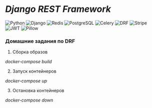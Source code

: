 # *Django REST Framework*

![Python](https://img.shields.io/badge/Python-3.11-FFD43B?logo=python)
![Django](https://img.shields.io/badge/Django-4.2.5-silver?logo=django)
![Redis](https://img.shields.io/badge/Redis-5.0.1-red?logo=redis)
![PostgreSQL](https://img.shields.io/badge/PostgreSQL-15.6-blue?logo=postgresql)
![Celery](https://img.shields.io/badge/Celery-5.3.4-green?logo=celery)
![DRF](https://img.shields.io/badge/DRF-3.14.0-green?logo=django)
![Stripe](https://img.shields.io/badge/Stripe-6.7.0-008CDD?logo=stripe)
![JWT](https://img.shields.io/badge/JWT-2.8.0-blue?logo=jsonwebtokens)
![Pillow](https://img.shields.io/badge/Pillow-10.0.1-569A31?logo=pillow)

### Домашние задания по DRF

1. Сборка образов

_docker-compose build_ 


2. Запуск контейнеров

_docker-compose up_ 


3. Остановка контейнеров

_docker-compose down_ 
